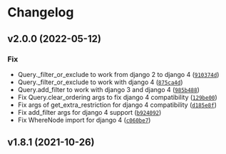 # Changelog

<!--next-version-placeholder-->

## v2.0.0 (2022-05-12)
### Fix
* Query._filter_or_exclude to work from django 2 to django 4 ([`910374d`](https://github.com/lotrekagency/django-hvad/commit/910374d88593808a35a38c6d2a5edaa3d88c978a))
* Query._filter_or_exclude to work with django 4 ([`875ca4d`](https://github.com/lotrekagency/django-hvad/commit/875ca4d203a2b1b49b8f159fca9b96fe35169bd7))
* Query.add_filter to work with django 3 and django 4 ([`985b488`](https://github.com/lotrekagency/django-hvad/commit/985b488099aff99544a6a1a5d8b8e98ae80bff51))
* Fix Query.clear_ordering args to fix django 4 compatibility ([`129be00`](https://github.com/lotrekagency/django-hvad/commit/129be0002eaad3762385e75f979c0180e40c905b))
* Fix args of get_extra_restriction for django 4 compatibility ([`d185e8f`](https://github.com/lotrekagency/django-hvad/commit/d185e8f178f09500ca244f8955624fbaf59e2b1a))
* Fix add_filter args for django 4 support ([`b924092`](https://github.com/lotrekagency/django-hvad/commit/b9240926139f25ed49bd01f1f065c882970a4333))
* Fix WhereNode import for django 4 ([`c060be7`](https://github.com/lotrekagency/django-hvad/commit/c060be7b92d0a9883a8112347e6ba715631c6078))

## v1.8.1 (2021-10-26)

